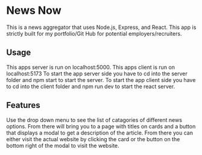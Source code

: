# News Now
This is a news aggregator that uses Node.js, Express, and React. This app is strictly built for my portfolio/Git Hub for potential employers/recruiters.

## Usage
This apps server is run on localhost:5000.
This apps client is run on localhost:5173
To start the app server side you have to cd into the server folder and npm start to start the server.
To start the app client side you have to cd into the client folder and npm run dev to start the react server.

## Features
Use the drop down menu to see the list of catagories of different news options. From there will bring you to a page with titles on cards and a button that displays a modal to get a description of the article. From there you can either visit the actual website by clicking the card or the button on the bottom right of the modal to visit the website.